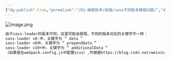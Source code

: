 ```yaml
---
{"dg-publish":true,"permalink":"/01-编程技术/前端/sass不同版本报错问题/","dgPassFrontmatter":true,"created":"2023-10-27T09:00:35.314+08:00","updated":"2023-12-27T08:56:15.000+08:00"}
---
```


![image.png](/img/user/assets/1654092309353-90ef6ef2-60ae-4701-80cd-319e4651916c.png)

```xml
由于sass-loader的版本不同，这里可能会报错，不同的版本对应的关键字不一样：
sass-loader v8-中，关键字为 “ data ”
sass-loader v8中，关键字为 “ prependData ”
sass-loader v10+中，关键字为 “ additionalData ”
（如果是在webpack.config.js中配置scss）,可根据https://blog.csdn.net/weixin_43846248/article/details/89056997进行配置
```
